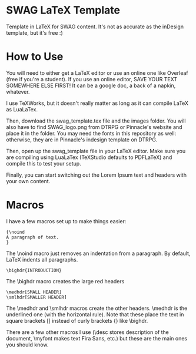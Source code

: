 # SWAG LaTeX Template
Template in LaTeX for SWAG content. It's not as accurate as the inDesign template, but it's free :)

# How to Use

You will need to either get a LaTeX editor or use an online one like Overleaf (free if you're a student). If you use an online editor, SAVE YOUR TEXT SOMEWHERE ELSE FIRST! It can be a google doc, a back of a napkin, whatever. 

I use TeXWorks, but it doesn't really matter as long as it can compile LaTeX as LuaLaTex.

Then, download the swag_template.tex file and the images folder. You will also have to find SWAG_logo.png from DTRPG or Pinnacle's website and place it in the folder. You may need the fonts in this repository as well: otherwise, they are in Pinnacle's indesign template on DTRPG.

Then, open up the swag_template file in your LaTeX editor. Make sure you are compiling using LuaLaTex (TeXStudio defaults to PDFLaTeX) and compile this to test your setup.

Finally, you can start switching out the Lorem Ipsum text and headers with your own content.

# Macros

I have a few macros set up to make things easier:

    {\noind 
    A paragraph of text. 
    }

The \noind macro just removes an indentation from a paragraph. By default, LaTeX indents all paragraphs.

    \bighdr{INTRODUCTION}
 
 The \bighdr macro creates the large red headers
 
    \medhdr[SMALL HEADER]
    \smlhdr[SMALLER HEADER]
 
The \medhdr and \smlhdr macros create the other headers. \medhdr is the underlined one (with the horizontal rule). Note that these place the text in square brackets [] instead of curly brackets {} like \bighdr.

There are a few other macros I use (\desc stores description of the document, \myfont makes text Fira Sans, etc.) but these are the main ones you should know.

